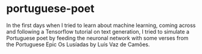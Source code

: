 # portuguese-poet

In the first days when I tried to learn about machine learning, coming across and
following a Tensorflow tutorial on text generation, I tried to simulate a Portuguese
poet by feeding the neuronal network with some verses from the Portuguese Epic Os
Lusíadas by Luís Vaz de Camões.
